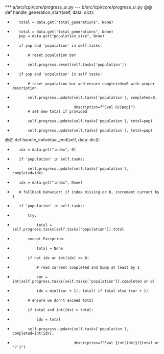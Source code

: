 *** a/src/lcpi/core/progress_ui.py
--- b/src/lcpi/core/progress_ui.py
@@
     def handle_generation_start(self, data: dict):
-        total = data.get("total_generations", None)
+        total = data.get("total_generations", None)
         pop = data.get("population_size", None)
-        if pop and 'population' in self.tasks:
-            # reset population bar
-            self.progress.reset(self.tasks['population'])
+        if pop and 'population' in self.tasks:
+            # reset population bar and ensure completed==0 with proper description
+            self.progress.update(self.tasks['population'], completed=0,
+                                 description=f"Éval 0/{pop}")
             # set new total if provided
-            self.progress.update(self.tasks['population'], total=pop)
+            self.progress.update(self.tasks['population'], total=pop)
@@
     def handle_individual_end(self, data: dict):
-        idx = data.get("index", 0)
-        if 'population' in self.tasks:
-            self.progress.update(self.tasks['population'], completed=idx)
+        idx = data.get("index", None)
+        # fallback behavior: if index missing or 0, increment current by 1
+        if 'population' in self.tasks:
+            try:
+                total = self.progress.tasks[self.tasks['population']].total
+            except Exception:
+                total = None
+            if not idx or int(idx) <= 0:
+                # read current completed and bump at least by 1
+                cur = int(self.progress.tasks[self.tasks['population']].completed or 0)
+                idx = min((cur + 1), total) if total else (cur + 1)
+            # ensure we don't exceed total
+            if total and int(idx) > total:
+                idx = total
+            self.progress.update(self.tasks['population'], completed=int(idx),
+                                 description=f"Éval {int(idx)}/{total or '?'}")
